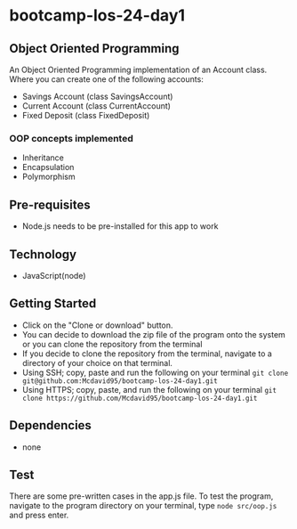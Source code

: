 # bootcamp-los-24-day1
## Object Oriented Programming

An Object Oriented Programming implementation of an Account class. Where you can create one of the following accounts:

* Savings Account (class SavingsAccount)
* Current Account (class CurrentAccount)
* Fixed Deposit (class FixedDeposit)

### OOP concepts implemented
* Inheritance
* Encapsulation
* Polymorphism

## Pre-requisites
* Node.js needs to be pre-installed for this app to work

## Technology
* JavaScript(node)

## Getting Started
* Click on the "Clone or download" button.
* You can decide to download the zip file of the program onto the system or you can clone the repository from the terminal
* If you decide to clone the repository from the terminal, navigate to a directory of your choice on that terminal.
* Using SSH; copy, paste and run the following on your terminal `git clone git@github.com:Mcdavid95/bootcamp-los-24-day1.git`
* Using HTTPS; copy, paste, and run the following on your terminal `git clone https://github.com/Mcdavid95/bootcamp-los-24-day1.git`

## Dependencies
* none

## Test
There are some pre-written cases in the app.js file. To test the program, navigate to the program directory on your terminal, type `node src/oop.js` and press enter.